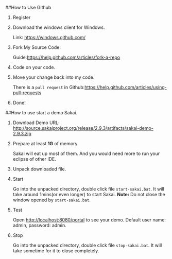 ##How to Use Github

1. Register
2. Download the windows client for Windows.

	Link: <https://windows.github.com/>
	
3. Fork My Source Code:

	Guide:https://help.github.com/articles/fork-a-repo
	
4. Code on your code.

5. Move your change back into my code.

	There is a `pull request` in Github:<https://help.github.com/articles/using-pull-requests>
	
6. Done!

##How to use start a demo Sakai.

1. Download Demo
	URL: <http://source.sakaiproject.org/release/2.9.3/artifacts/sakai-demo-2.9.3.zip>
	
2. Prepare at least **1G** of memory.

	Sakai will eat up most of them. And you would need more to run your eclipse of other IDE.
	
3. Unpack downloaded file.

4. Start

	Go into the unpacked directory, double click file `start-sakai.bat`. It will take around 1mins(or even longer) to start Sakai. **Note:** Do not
	close the window opened by `start-sakai.bat`.
	
5. Test

	Open <http://localhost:8080/portal> to see your demo. Default user name:
	admin, password: admin.
	
6. Stop

	Go into the unpacked directory, double click file `stop-sakai.bat`. It will take sometime for it to close completely.
